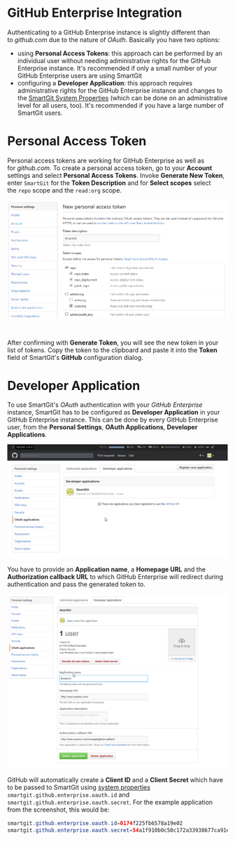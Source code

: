 # GitHub Enterprise Integration

Authenticating to a GitHub Enterprise instance is slightly different
than to *github.com* due to the nature of *OAuth*. Basically you have
two options:

-   using **Personal Access Tokens**: this approach can be performed by
    an individual user without needing administrative rights for the
    GitHub Enterprise instance. It's recommended if only a small number
    of your GitHub Enterprise users are using SmartGit
-   configuring a **Developer Application**: this approach requires
    administrative rights for the GitHub Enterprise instance and changes
    to the [SmartGit System Properties](System-Properties.md) (which can be
    done on an administrative level for all users, too). It's
    recommended if you have a large number of SmartGit users.

# Personal Access Token

Personal access tokens are working for GitHub Enterprise as well as
for *github.com*. To create a personal access token, go to
your **Account** settings and select **Personal Access Tokens**.
Invoke **Generate New Token**, enter `SmartGit` for the **Token
Description** and for **Select scopes** select the `repo` scope and
the `read:org` scope.

![](attachments/24871005/24871006.png)

 

After confirming with **Generate Token**, you will see the new token in
your list of tokens. Copy the token to the clipboard and paste it into
the **Token** field of SmartGit's **GitHub** configuration dialog.

# Developer Application

To use SmartGit's *OAuth* authentication with your *GitHub Enterprise*
instance, SmartGit has to be configured as **Developer Application** in
your GitHub Enterprise instance. This can be done by every GitHub
Enterprise user, from the **Personal Settings**, **OAuth Applications**,
**Developer Applications**.

![](attachments/24871005/24871010.png)

You have to provide an **Application name**, a **Homepage URL** and the
**Authorization callback URL** to which GitHub Enterprise will redirect
during authentication and pass the generated token to.

![](attachments/24871005/24871009.png)

GitHub will automatically create a **Client ID** and a **Client Secret**
which have to be passed to SmartGit using [system properties](System-Properties.md) `smartgit.github.enterprise.oauth.id` and
`smartgit.github.enterprise.oauth.secret`. For the example application
from the screenshot, this would be:



``` java
smartgit.github.enterprise.oauth.id=0174f225fb6578a19e02
smartgit.github.enterprise.oauth.secret=54a1f910b0c50c172a33938677ca91e4dad22a8d
```




